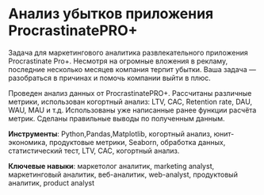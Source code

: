 # Анализ убытков приложения ProcrastinatePRO+


Задача для маркетингового аналитика развлекательного приложения Procrastinate Pro+. Несмотря на огромные вложения в рекламу, последние несколько месяцев компания терпит убытки. Ваша задача — разобраться в причинах и помочь компании выйти в плюс.

Проведен анализ данных от ProcrastinatePRO+.
Рассчитаны различные метрики, использован когортный анализ: LTV, CAC, Retention rate, DAU, WAU, MAU и т.д. Использованы уже написанные ранее функции расчёта метрик. Сделаны правильные выводы по полученным данным.

**Инструменты**: Python,Pandas,Matplotlib, когортный анализ, юнит-экономика, продуктовые метрики, Seaborn, 
обработка данных, статистический тест, LTV, CAC, когортный анализ.

**Ключевые навыки**: маркетолог аналитик, marketing analyst, маркетинговый аналитик, веб-аналитик, web-analyst, продуктовый аналитик, product analyst
